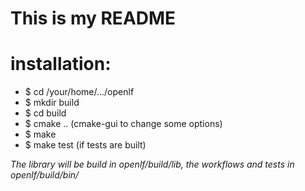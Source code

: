 # This is my README

installation:
==============

- $ cd /your/home/.../openlf
- $ mkdir build
- $ cd build
- $ cmake .. (cmake-gui to change some options)
- $ make
- $ make test (if tests are built)

*The library will be build in openlf/build/lib, the workflows and tests in
openlf/build/bin/*


